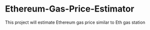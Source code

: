 # Ethereum-Gas-Price-Estimator

This project will estimate Ethereum gas price similar to Eth gas station
